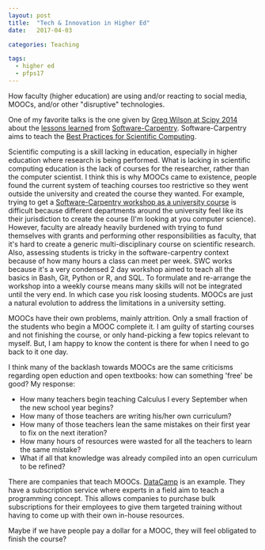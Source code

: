 ```yaml
---
layout: post
title:  "Tech & Innovation in Higher Ed"
date:   2017-04-03

categories: Teaching

tags:
  - higher ed
  - pfps17
---
```


How faculty (higher education) are using and/or reacting to social media, MOOCs, and/or other "disruptive" technologies.

<!-- more -->

One of my favorite talks is the one given by [Greg Wilson at Scipy 2014][1] about the [lessons learned][2] from [Software-Carpentry][3].
Software-Carpentry aims to teach the [Best Practices for Scientific Computing][4].

Scientific computing is a skill lacking in education,
especially in higher education where research is being performed.
What is lacking in scientific computing education is the lack of courses for the researcher,
rather than the computer scientist.
I think this is why MOOCs came to existence,
people found the current system of teaching courses too restrictive so they went outside the university and created the course they wanted.
For example, trying to get a [Software-Carpentry workshop as a university course][5] is difficult because
different departments around the university feel like its their jurisdiction to create the course (I'm looking at you computer science).
However, faculty are already heavily burdened with trying to fund themselves with grants and performing other responsibilities
as faculty, that it's hard to create a generic multi-disciplinary course on scientific research.
Also, assessing students is tricky in the software-carpentry context because of how many hours a class can meet per week.
SWC works because it's a very condensed 2 day workshop aimed to teach all the basics in Bash, Git, Python or R, and SQL.
To formulate and re-arrange the workshop into a weekly course means many skills will not be integrated until the very end.
In which case you risk loosing students.
MOOCs are just a natural evolution to address the limitations in a university setting.

MOOCs have their own problems, mainly attrition.
Only a small fraction of the students who begin a MOOC complete it.
I am guilty of starting courses and not finishing the course, or only hand-picking a few topics relevant to myself.
But, I am happy to know the content is there for when I need to go back to it one day.

I think many of the backlash towards MOOCs are the same criticisms regarding open eduction and open textbooks:
how can something 'free' be good?
My response:

- How many teachers begin teaching Calculus I every September when the new school year begins?
- How many of those teachers are writing his/her own curriculum?
- How many of those teachers lean the same mistakes on their first year to fix on the next iteration?
- How many hours of resources were wasted for all the teachers to learn the same mistake?
- What if all that knowledge was already compiled into an open curriculum to be refined?

There are companies that teach MOOCs.
[DataCamp][6] is an example.
They have a subscription service where experts in a field aim to teach a programming concept.
This allows companies to purchase bulk subscriptions for their employees to give them targeted training without having to come up with their own in-house resources.

Maybe if we have people pay a dollar for a MOOC, they will feel obligated to finish the course?

[1]: https://www.youtube.com/watch?v=1e26rp6qPbA
[2]: https://f1000research.com/articles/3-62/v2
[3]: https://software-carpentry.org/
[4]: http://journals.plos.org/plosbiology/article?id=10.1371/journal.pbio.1001745
[5]: https://software-carpentry.org/blog/2016/02/swc-as-a-university-course.html
[6]: https://www.datacamp.com/

